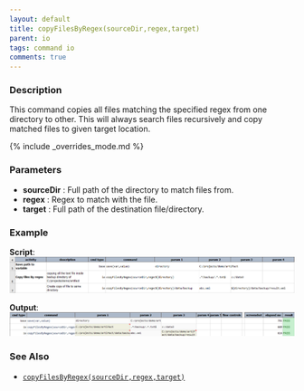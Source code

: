```yaml
---
layout: default
title: copyFilesByRegex(sourceDir,regex,target)
parent: io
tags: command io
comments: true
---
```



### Description
This command copies all files matching the specified regex from one directory to other. This will always search 
files recursively and copy matched files to given target location.

{% include _overrides_mode.md %}


### Parameters
- **sourceDir** : Full path of the directory to match files from.
- **regex** : Regex to match with the file.
- **target** : Full path of the destination file/directory.


### Example
**Script**:<br/>
![script](image/copyFilesByRegex_01.png)

**Output**:<br/>
![output](image/copyFilesByRegex_02.png)


### See Also
- [`copyFilesByRegex(sourceDir,regex,target)`](copyFilesByRegex(sourceDir,regex,target))

